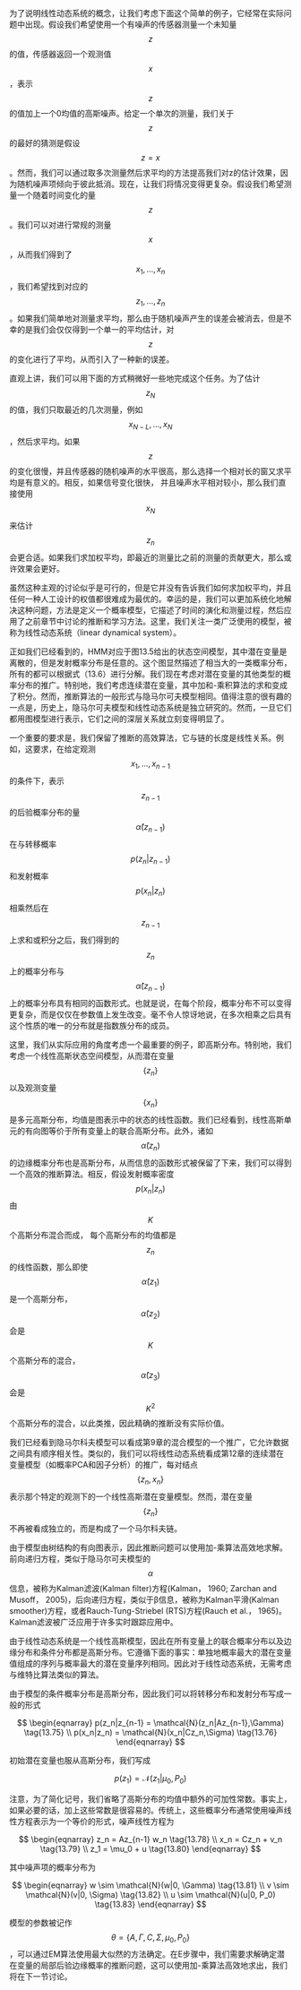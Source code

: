 为了说明线性动态系统的概念，让我们考虑下面这个简单的例子，它经常在实际问题中出现。假设我们希望使用一个有噪声的传感器测量一个未知量$$ z $$的值，传感器返回一个观测值$$ x $$，表示$$ z $$的值加上一个0均值的高斯噪声。给定一个单次的测量，我们关于$$ z $$的最好的猜测是假设$$ z = x $$。然而，我们可以通过取多次测量然后求平均的方法提高我们对z的估计效果，因为随机噪声项倾向于彼此抵消。现在，让我们将情况变得更复杂。假设我们希望测量一个随着时间变化的量$$ z
$$。我们可以对进行常规的测量$$ x $$，从而我们得到了$$ x_1,...,x_n $$，我们希望找到对应的$$ z_1,...,z_n $$。如果我们简单地对测量求平均，那么由于随机噪声产生的误差会被消去，但是不幸的是我们会仅仅得到一个单一的平均估计，对$$ z $$的变化进行了平均，从而引入了一种新的误差。    

直观上讲，我们可以用下面的方式稍微好一些地完成这个任务。为了估计$$ z_N $$的值，我们只取最近的几次测量，例如$$ x_{N−L},..., x_N $$，然后求平均。如果$$ z $$的变化很慢，并且传感器的随机噪声的水平很高，那么选择一个相对长的窗又求平均是有意义的。相反，如果信号变化很快， 并且噪声水平相对较小，那么我们直接使用$$ x_N $$来估计$$ z_n $$会更合适。如果我们求加权平均，即最近的测量比之前的测量的贡献更大，那么或许效果会更好。    

虽然这种主观的讨论似乎是可行的，但是它并没有告诉我们如何求加权平均，并且任何一种人工设计的权值都很难成为最优的。幸运的是，我们可以更加系统化地解决这种问题，方法是定义一个概率模型，它描述了时间的演化和测量过程，然后应用了之前章节中讨论的推断和学习方法。这里，我们关注一类广泛使用的模型，被称为线性动态系统（linear dynamical system）。    

正如我们已经看到的，HMM对应于图13.5给出的状态空间模型，其中潜在变量是离散的，但是发射概率分布是任意的。这个图显然描述了相当大的一类概率分布，所有的都可以根据式（13.6）进行分解。我们现在考虑对潜在变量的其他类型的概率分布的推广。特别地，我们考虑连续潜在变量，其中加和-乘积算法的求和变成了积分。然而，推断算法的一般形式与隐马尔可夫模型相同。值得注意的很有趣的一点是，历史上，隐马尔可夫模型和线性动态系统是独立研究的。然而，一旦它们都用图模型进行表示，它们之间的深层关系就立刻变得明显了。    

一个重要的要求是，我们保留了推断的高效算法，它与链的长度是线性关系。例如，这要求，在给定观测$$ x_1,...,x_{n−1} $$的条件下，表示$$ z_{n−1} $$的后验概率分布的量$$ \hat{\alpha}(z_{n−1}) $$在与转移概率$$ p(z_n|z_{n−1}) $$和发射概率$$ p(x_n | z_n) $$相乘然后在$$ z_{n−1} $$上求和或积分之后，我们得到的$$ z_n $$上的概率分布与$$ \hat{\alpha}(z_{n−1}) $$上的概率分布具有相同的函数形式。也就是说，在每个阶段，概率分布不可以变得更复杂，而是仅仅在参数值上发生改变。毫不令人惊讶地说，在多次相乘之后具有这个性质的唯一的分布就是指数族分布的成员。    

这里，我们从实际应用的角度考虑一个最重要的例子，即高斯分布。特别地，我们考虑一个线性高斯状态空间模型，从而潜在变量$$ \{z_n\} $$以及观测变量$$ \{x_n\} $$是多元高斯分布，均值是图表示中的状态的线性函数。我们已经看到，线性高斯单元的有向图等价于所有变量上的联合高斯分布。此外，诸如$$ \hat{\alpha}(z_n)
$$的边缘概率分布也是高斯分布，从而信息的函数形式被保留了下来，我们可以得到一个高效的推断算法。相反，假设发射概率密度$$ p(x_n|z_n) $$由$$ K $$个高斯分布混合而成， 每个高斯分布的均值都是$$ z_n $$的线性函数，那么即使$$ \hat{\alpha}(z_1) $$是一个高斯分布，$$ \hat{\alpha}(z_2) $$会是$$ K $$个高斯分布的混合，$$ \hat{\alpha}(z_3) $$会是$$ K^2 $$个高斯分布的混合，以此类推，因此精确的推断没有实际价值。     

我们已经看到隐马尔科夫模型可以看成第9章的混合模型的一个推广，它允许数据之间具有顺序相关性。类似的，我们可以将线性动态系统看成第12章的连续潜在变量模型（如概率PCA和因子分析）的推广，每对结点$$ \{z_n, x_n\} $$表示那个特定的观测下的一个线性高斯潜在变量模型。然而，潜在变量$$ \{z_n\} $$不再被看成独立的，而是构成了一个马尔科夫链。    

由于模型由树结构的有向图表示，因此推断问题可以使用加-乘算法高效地求解。前向递归方程，类似于隐马尔可夫模型的$$ \alpha $$信息，被称为Kalman滤波(Kalman filter)方程(Kalman， 1960; Zarchan and Musoff， 2005)，后向递归方程，类似于β信息，被称为Kalman平滑(Kalman smoother)方程，或者Rauch-Tung-Striebel (RTS)方程(Rauch et al.， 1965)。Kalman滤波被广泛应用于许多实时跟踪应用中。    

由于线性动态系统是一个线性高斯模型，因此在所有变量上的联合概率分布以及边缘分布和条件分布都是高斯分布。它遵循下面的事实：单独地概率最大的潜在变量值组成的序列与概率最大的潜在变量序列相同。因此对于线性动态系统，无需考虑与维特比算法类似的算法。    

由于模型的条件概率分布是高斯分布，因此我们可以将转移分布和发射分布写成一般的形式    

$$
\begin{eqnarray}
p(z_n|z_{n-1} = \mathcal{N}(z_n|Az_{n-1},\Gamma) \tag{13.75} \\
p(x_n|z_n) = \mathcal{N}(x_n|Cz_n,\Sigma) \tag{13.76}
\end{eqnarray}
$$    

初始潜在变量也服从高斯分布，我们写成    

$$
p(z_1) = \mathcal{N}(z_1|\mu_0,P_0) \tag{13.77}
$$    

注意，为了简化记号，我们省略了高斯分布的均值中额外的可加性常数。事实上，如果必要的话，加上这些常数是很容易的。传统上，这些概率分布通常使用噪声线性方程表示为一个等价的形式，噪声线性方程为    

$$
\begin{eqnarray}
z_n = Az_{n-1} w_n \tag{13.78} \\
x_n = Cz_n + v_n \tag{13.79} \\
z_1 = \mu_0 + u \tag{13.80}
\end{eqnarray}
$$    

其中噪声项的概率分布为    

$$
\begin{eqnarray}
w \sim \mathcal{N}(w|0, \Gamma) \tag{13.81} \\
v \sim \mathcal{N}(v|0, \Sigma) \tag{13.82} \\
u \sim \mathcal{N}(u|0, P_0) \tag{13.83} 
\end{eqnarray}
$$    

模型的参数被记作$$ \theta = \{A, \Gamma, C, \Sigma, \mu_0, P_0\} $$，可以通过EM算法使用最大似然的方法确定。在E步骤中，我们需要求解确定潜在变量的局部后验边缘概率的推断问题，这可以使用加-乘算法高效地求出，我们将在下一节讨论。

